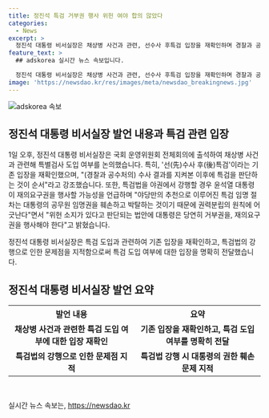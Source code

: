 ```yaml
---
title: 정진석 특검 거부권 행사 위헌 여야 합의 않았다
categories:
  - News
excerpt: >
  정진석 대통령 비서실장은 채상병 사건과 관련, 선수사 후특검 입장을 재확인하며 경찰과 공수처의 수사 결과를 기다린 후 특검을 판단해야 한다고 강조했습니다. 특히 야당의 강행에 따른 위헌 소지를 우려하며, 대통령이 재의요구권을 행사해야 한다고 강조했습니다.
feature_text: >
  ## adskorea 실시간 뉴스 속보입니다.

  정진석 대통령 비서실장은 채상병 사건과 관련, 선수사 후특검 입장을 재확인하며 경찰과 공수처의 수사 결과를 기다린 후 특검을 판단해야 한다고 강조했습니다. 특히 야당의 강행에 따른 위헌 소지를 우려하며, 대통령이 재의요구권을 행사해야 한다고 강조했습니다.
image: 'https://newsdao.kr/res/images/meta/newsdao_breakingnews.jpg'
---
```


<p><img src="https://newsdao.kr/res/images/meta/newsdao_breakingnews.jpg" alt="adskorea 속보" /></p>

<h2 data-ke-size="size26">정진석 대통령 비서실장 발언 내용과 특검 관련 입장</h2>

<p data-ke-size="size16">1일 오후, 정진석 대통령 비서실장은 국회 운영위원회 전체회의에 출석하여 채상병 사건과 관련해 특별검사 도입 여부를 논의했습니다. 특히, '선(先)수사 후(後)특검'이라는 기존 입장을 재확인했으며, "(경찰과 공수처의) 수사 결과를 지켜본 이후에 특검을 판단하는 것이 순서"라고 강조했습니다. 또한, 특검법을 야권에서 강행할 경우 윤석열 대통령이 재의요구권을 행사할 가능성을 언급하며 "야당만의 추천으로 이루어진 특검 임명 절차는 대통령의 공무원 임명권을 훼손하고 박탈하는 것이기 때문에 권력분립의 원칙에 어긋난다"면서 "위헌 소지가 있다고 판단되는 법안에 대통령은 당연히 거부권을, 재의요구권을 행사해야 한다"고 밝혔습니다.</p>

<p data-ke-size="size16">정진석 대통령 비서실장은 특검 도입과 관련하여 기존 입장을 재확인하고, 특검법의 강행으로 인한 문제점을 지적함으로써 특검 도입 여부에 대한 입장을 명확히 전달했습니다.</p>

<h2 data-ke-size="size26">정진석 대통령 비서실장 발언 요약</h2>

<table>
    <tr>
        <th style="text-align: center; width: 50%;">발언 내용</th>
        <th style="text-align: center; width: 50%;">요약</th>
    </tr>
    <tr>
        <td style="text-align: center; height: 17px;"><b>채상병 사건과 관련한 특검 도입 여부에 대한 입장 재확인</b></td>
        <td style="text-align: center; height: 17px;"><b>기존 입장을 재확인하고, 특검 도입 여부를 명확히 전달</b></td>
    </tr>
    <tr>
        <td style="text-align: center; height: 17px;"><b>특검법의 강행으로 인한 문제점 지적</b></td>
        <td style="text-align: center; height: 17px;"><b>특검법 강행 시 대통령의 권한 훼손 문제 지적</b></td>
    </tr>
</table>

<p data-ke-size="size16">&nbsp;</p>
실시간 뉴스 속보는, <a href="https://newsdao.kr" rel="dofollow">https://newsdao.kr</a>


